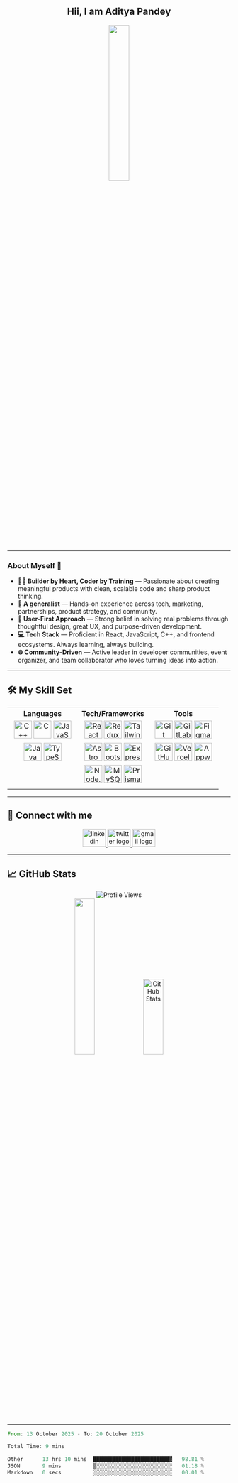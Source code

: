 <div align="center">
  
## Hii, I am Aditya Pandey  
<img src="https://media3.giphy.com/media/v1.Y2lkPTc5MGI3NjExOW94ZnF4cHV4dnYzbHdmMHNnNTBieWJ0NTlla2l4a2UxcTFyeXFldSZlcD12MV9pbnRlcm5hbF9naWZfYnlfaWQmY3Q9Zw/2FayYXU90QS9MmAIo/giphy.gif" width="30%" />

</div>

---

### About Myself 👋  

- **👨‍💻 Builder by Heart, Coder by Training** — Passionate about creating meaningful products with clean, scalable code and sharp product thinking.  
- **🚀 A generalist** — Hands-on experience across tech, marketing, partnerships, product strategy, and community.  
- **🧠 User-First Approach** — Strong belief in solving real problems through thoughtful design, great UX, and purpose-driven development.  
- **💻 Tech Stack** — Proficient in React, JavaScript, C++, and frontend ecosystems. Always learning, always building.  
- **🌐 Community-Driven** — Active leader in developer communities, event organizer, and team collaborator who loves turning ideas into action.  

---

## 🛠️ My Skill Set

<table align="center" width="100%">
  <tr>
    <th width="33%">Languages</th>
    <th width="33%">Tech/Frameworks</th>
    <th width="33%">Tools</th>
  </tr>
  <tr>
    <td align="center">
      <img src="https://profilinator.rishav.dev/skills-assets/cplusplus-original.svg" alt="C++" width="40" height="40" />
      <img src="https://profilinator.rishav.dev/skills-assets/c-original.svg" alt="C" width="40" height="40" />
      <img src="https://profilinator.rishav.dev/skills-assets/javascript-original.svg" alt="JavaScript" width="40" height="40" />
    </td>
    <td align="center">
      <img src="https://profilinator.rishav.dev/skills-assets/react-original-wordmark.svg" alt="React" width="40" height="40" />
      <img src="https://profilinator.rishav.dev/skills-assets/redux-original.svg" alt="Redux" width="40" height="40" />
      <img src="https://profilinator.rishav.dev/skills-assets/tailwindcss.svg" alt="TailwindCSS" width="40" height="40" />
    </td>
    <td align="center">
      <img src="https://skillicons.dev/icons?i=git" alt="Git" width="40" height="40" />
      <img src="https://skillicons.dev/icons?i=gitlab" alt="GitLab" width="40" height="40" />
      <img src="https://skillicons.dev/icons?i=figma" alt="Figma" width="40" height="40" />
    </td>
  </tr>
  <tr>
    <td align="center">
      <img src="https://profilinator.rishav.dev/skills-assets/java-original-wordmark.svg" alt="Java" width="40" height="40" />
      <img src="https://profilinator.rishav.dev/skills-assets/typescript-original.svg" alt="TypeScript" width="40" height="40" />
    </td>
    <td align="center">
      <img src="https://cdn.simpleicons.org/astro/FF5D01" alt="Astro" width="40" height="40" />
      <img src="https://cdn.jsdelivr.net/gh/devicons/devicon/icons/bootstrap/bootstrap-original.svg" alt="Bootstrap" width="40" height="40" />
      <img src="https://skillicons.dev/icons?i=express" alt="Express" width="40" height="40" />
    </td>
    <td align="center">
      <img src="https://skillicons.dev/icons?i=github" alt="GitHub" width="40" height="40" />
      <img src="https://skillicons.dev/icons?i=vercel" alt="Vercel" width="40" height="40" />
      <img src="https://cdn.simpleicons.org/appwrite/F02E65" alt="Appwrite" width="40" height="40" />
    </td>
  </tr>
  <tr>
    <td></td>
    <td align="center">
      <img src="https://cdn.jsdelivr.net/gh/devicons/devicon/icons/nodejs/nodejs-original.svg" alt="Node.js" width="40" height="40" />
      <img src="https://skillicons.dev/icons?i=mysql" alt="MySQL" width="40" height="40" />
      <img src="https://skillicons.dev/icons?i=prisma" alt="Prisma" width="40" height="40" />
    </td>
    <td></td>
  </tr>
  <tr>
    <td></td>
    <td align="center">
<!--       <img src="https://profilinator.rishav.dev/skills-assets/logo-title.svg" alt="Chart.js" width="40" height="40" />
      <img src="https://profilinator.rishav.dev/skills-assets/mui.png" alt="Material-UI" width="40" height="40" />
      <img src="https://profilinator.rishav.dev/skills-assets/chakraui.png" alt="Chakra UI" width="40" height="40" /> -->
    </td>
    <td></td>
  </tr>
</table>

---

## 📱 Connect with me  
<p align="center">
  <a href="https://www.linkedin.com/in/aditya-pandey-1a96b0213/" target="_blank">
    <img src="https://raw.githubusercontent.com/maurodesouza/profile-readme-generator/master/src/assets/icons/social/linkedin/default.svg" width="52" height="40" alt="linkedin logo"  />
  </a>
  <a href="https://twitter.com/adityapandey78" target="_blank">
    <img src="https://raw.githubusercontent.com/maurodesouza/profile-readme-generator/master/src/assets/icons/social/twitter/default.svg" width="52" height="40" alt="twitter logo"  />
  </a>
  <a href="mailto:adityapandey.2402@gmail.com" target="_blank">
  <img src="https://raw.githubusercontent.com/maurodesouza/profile-readme-generator/master/src/assets/icons/social/gmail/default.svg" width="52" height="40" alt="gmail logo" />
</a>
</p>

---

## 📈 GitHub Stats  
<p align="center">
  <img src="https://komarev.com/ghpvc/?username=adityapandey78&style=flat-square" alt="Profile Views" />
  <br/>
  <img src="https://github-readme-stats.vercel.app/api/top-langs/?username=anuraghazra&layout=compact&theme=tokyonight" width="30%" />
  <img src="https://github-readme-stats.vercel.app/api?username=adityapandey78&show_icons=true&count_private=true&hide_border=true" alt="GitHub Stats" width="30%" height="170px" />
</p>

---
<!--START_SECTION:waka-->

```rust
From: 13 October 2025 - To: 20 October 2025

Total Time: 9 mins

Other      13 hrs 10 mins  ████████████████████████▓   98.81 %
JSON       9 mins          ▒░░░░░░░░░░░░░░░░░░░░░░░░   01.18 %
Markdown   0 secs          ░░░░░░░░░░░░░░░░░░░░░░░░░   00.01 %
```

<!--END_SECTION:waka-->


